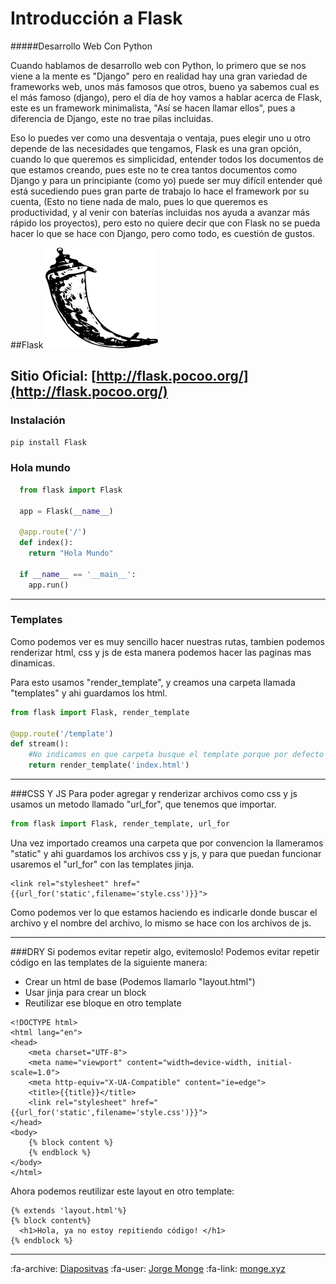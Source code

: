 # Introducción a Flask
#####Desarrollo Web Con Python

Cuando hablamos de desarrollo web con Python, lo primero que se nos viene a la mente es "Django" pero en realidad hay una gran variedad de frameworks web, unos más famosos que otros, bueno ya sabemos cual es el más famoso (django), pero el día de hoy vamos a hablar acerca de Flask, este es un framework minimalista, "Así se hacen llamar ellos", pues a diferencia de Django, este no trae pilas incluidas.

Eso lo puedes ver como una desventaja o ventaja, pues elegir uno u otro depende de las necesidades que tengamos, Flask es una gran opción, cuando lo que queremos es simplicidad, entender todos los documentos de que estamos creando, pues este no te crea tantos documentos como Django y para un principiante (como yo) puede ser muy difícil entender qué está sucediendo pues gran parte de trabajo lo hace el framework por su cuenta, (Esto no tiene nada de malo, pues lo que queremos es productividad, y al venir con baterías incluidas nos ayuda a avanzar más rápido los proyectos), pero esto no quiere decir que con Flask no se pueda hacer lo que se hace con Django, pero como todo, es cuestión de gustos.

##Flask
![Flask](./img/flask.png)
## Sitio Oficial:   [http://flask.pocoo.org/](http://flask.pocoo.org/)

### Instalación
```python
pip install Flask
```
### Hola mundo
```python
  from flask import Flask

  app = Flask(__name__)

  @app.route('/')
  def index():
    return "Hola Mundo"
  
  if __name__ == '__main__':
    app.run()
```
***
### Templates
Como podemos ver es muy sencillo hacer nuestras rutas, tambien podemos renderizar html, css y js de esta manera podemos hacer las paginas mas dinamicas.

Para esto usamos "render_template", y creamos una carpeta llamada "templates" y ahi guardamos los html.
```python
from flask import Flask, render_template

@app.route('/template')
def stream():
    #No indicamos en que carpeta busque el template porque por defecto busca en la carpeta template
    return render_template('index.html')
```
***
###CSS Y JS
Para poder agregar y renderizar archivos como css y js usamos un metodo llamado "url_for", que tenemos que importar.

```python
from flask import Flask, render_template, url_for
```
Una vez importado creamos una carpeta que por convencion la llameramos "static" y ahi guardamos los archivos css y js, y para que puedan funcionar usaremos el "url_for" con las templates jinja.

```jinja2
<link rel="stylesheet" href="{{url_for('static',filename='style.css')}}">
```
Como podemos ver lo que estamos haciendo es indicarle donde buscar el archivo y el nombre del archivo, lo mismo se hace con los archivos de js.

***
###DRY
Si podemos evitar repetir algo, evitemoslo! 
Podemos evitar repetir código en las templates de la siguiente manera:

- Crear un html de base (Podemos llamarlo "layout.html")
- Usar jinja para crear un block
- Reutilizar ese bloque en otro template

```jinja2
<!DOCTYPE html>
<html lang="en">
<head>
    <meta charset="UTF-8">
    <meta name="viewport" content="width=device-width, initial-scale=1.0">
    <meta http-equiv="X-UA-Compatible" content="ie=edge">
    <title>{{title}}</title>
    <link rel="stylesheet" href="{{url_for('static',filename='style.css')}}">
</head>
<body>
    {% block content %}
    {% endblock %}
</body>
</html>
```
Ahora podemos reutilizar este layout en otro template:
```jinja2
{% extends 'layout.html'%}
{% block content%}
  <h1>Hola, ya no estoy repitiendo código! </h1>
{% endblock %}
```
***

:fa-archive:  [Diapositvas](https://docs.google.com/presentation/d/12a0_CapH29i8UUDiZXWXs-h-IKf9eLTpxFAFkfIWYoM/edit?usp=sharing "Diapositivas")
:fa-user: [Jorge Monge](https://github.com/monge1h "Jorge Monge")
:fa-link: [monge.xyz](http://monge.xyz "www.monge.xyz")

